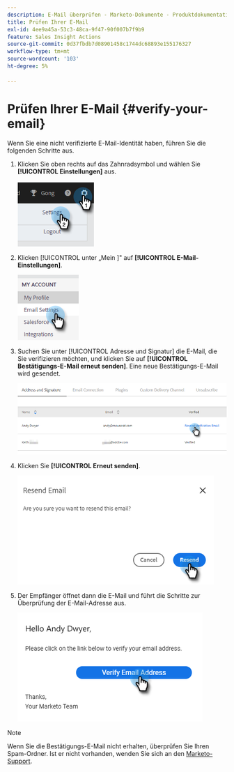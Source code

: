 ```yaml
---
description: E-Mail überprüfen - Marketo-Dokumente - Produktdokumentation
title: Prüfen Ihrer E-Mail
exl-id: 4ee9a45a-53c3-48ca-9f47-90f007b7f9b9
feature: Sales Insight Actions
source-git-commit: 0d37fbdb7d08901458c1744dc68893e155176327
workflow-type: tm+mt
source-wordcount: '103'
ht-degree: 5%

---
```


# Prüfen Ihrer E-Mail {#verify-your-email}

Wenn Sie eine nicht verifizierte E-Mail-Identität haben, führen Sie die folgenden Schritte aus.

1. Klicken Sie oben rechts auf das Zahnradsymbol und wählen Sie **[!UICONTROL Einstellungen]** aus.

   ![](assets/verify-your-email-1.png)

1. Klicken [!UICONTROL  unter „Mein ]&quot; auf **[!UICONTROL E-Mail-Einstellungen]**.

   ![](assets/verify-your-email-2.png)

1. Suchen Sie unter [!UICONTROL Adresse und Signatur] die E-Mail, die Sie verifizieren möchten, und klicken Sie auf **[!UICONTROL Bestätigungs-E-Mail erneut senden]**. Eine neue Bestätigungs-E-Mail wird gesendet.

   ![](assets/verify-your-email-3.png)

1. Klicken Sie **[!UICONTROL Erneut senden]**.

   ![](assets/verify-your-email-4.png)

1. Der Empfänger öffnet dann die E-Mail und führt die Schritte zur Überprüfung der E-Mail-Adresse aus.

   ![](assets/verify-your-email-5.png)

>[!NOTE]
>
>Wenn Sie die Bestätigungs-E-Mail nicht erhalten, überprüfen Sie Ihren Spam-Ordner. Ist er nicht vorhanden, wenden Sie sich an den [Marketo-Support](https://nation.marketo.com/t5/Support/ct-p/Support).
